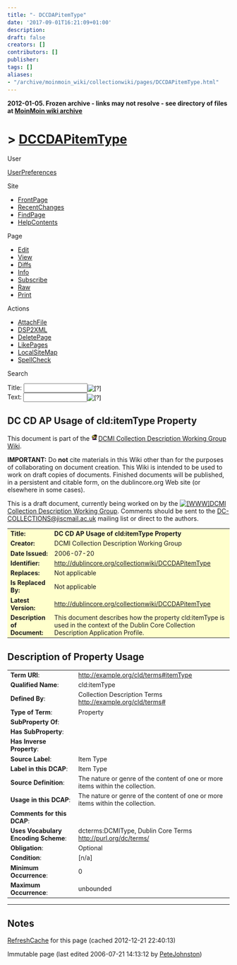 ```yaml
---
title: "- DCCDAPitemType"
date: '2017-09-01T16:21:09+01:00'
description: 
draft: false
creators: []
contributors: []
publisher: 
tags: []
aliases:
- "/archive/moinmoin_wiki/collectionwiki/pages/DCCDAPitemType.html"
---
```


**2012-01-05. Frozen archive - links may not resolve - see directory of files at [MoinMoin wiki archive](/moinmoin-wiki-archive/)**

# > [DCCDAPitemType](http://dublincore.org/collectionwiki/DCCDAPitemType?action=fullsearch&value=DCCDAPitemType&literal=1&case=1&context=40 "Click here to do a full-text search for this title")

User

 [UserPreferences](http://dublincore.org/collectionwiki/UserPreferences)
  

Site

- [FrontPage](http://dublincore.org/collectionwiki/FrontPage)
- [RecentChanges](http://dublincore.org/collectionwiki/RecentChanges)
- [FindPage](http://dublincore.org/collectionwiki/FindPage)
- [HelpContents](http://dublincore.org/collectionwiki/HelpContents)

Page

- [Edit](http://dublincore.org/collectionwiki/DCCDAPitemType?action=edit "Edit")
- [View](http://dublincore.org/collectionwiki/DCCDAPitemType "View")
- [Diffs](http://dublincore.org/collectionwiki/DCCDAPitemType?action=diff "Diffs")
- [Info](http://dublincore.org/collectionwiki/DCCDAPitemType?action=info "Info")
- [Subscribe](http://dublincore.org/collectionwiki/DCCDAPitemType?action=subscribe "Subscribe")
- [Raw](http://dublincore.org/collectionwiki/DCCDAPitemType?action=raw "Raw")
- [Print](http://dublincore.org/collectionwiki/DCCDAPitemType?action=print "Print")

Actions

- [AttachFile](http://dublincore.org/collectionwiki/DCCDAPitemType?action=AttachFile)
- [DSP2XML](http://dublincore.org/collectionwiki/DCCDAPitemType?action=DSP2XML)
- [DeletePage](http://dublincore.org/collectionwiki/DCCDAPitemType?action=DeletePage)
- [LikePages](http://dublincore.org/collectionwiki/DCCDAPitemType?action=LikePages)
- [LocalSiteMap](http://dublincore.org/collectionwiki/DCCDAPitemType?action=LocalSiteMap)
- [SpellCheck](http://dublincore.org/collectionwiki/DCCDAPitemType?action=SpellCheck)

Search

<form method="POST" action="/collectionwiki/DCCDAPitemType">
<p>
<input name="action" value="inlinesearch" type="hidden">
<input name="context" value="40" type="hidden">
Title: <input name="text_title" size="15" maxlength="50" type="text"><input src="DCCDAPitemType_files/moin-search.png" name="button_title" alt="[?]" type="image"><br>Text: <input name="text_full" size="15" maxlength="50" type="text"><input src="DCCDAPitemType_files/moin-search.png" name="button_full" alt="[?]" type="image">
</p>
</form>

## DC CD AP Usage of cld:itemType Property

This document is part of the [<img src="DCCDAPitemType_files/moin-inter.png" alt="[Self]" height="16" width="16">DCMI Collection Description Working Group Wiki](http://dublincore.org/collectionwiki/ "Self").

**IMPORTANT:** Do **not** cite materials in this Wiki other than for the purposes of collaborating on document creation. This Wiki is intended to be used to work on draft copies of documents. Finished documents will be published, in a persistent and citable form, on the dublincore.org Web site (or elsewhere in some cases).

This is a draft document, currently being worked on by the [<img src="DCCDAPitemType_files/moin-www.png" alt="[WWW]" height="11" width="11">DCMI Collection Description Working Group](http://dublincore.org/groups/collections/). Comments should be sent to the [DC-COLLECTIONS@jiscmail.ac.uk](mailto:DC-COLLECTIONS@jiscmail.ac.uk) mailing list or direct to the authors.

<table bgcolor="#ffffcc" width="100%">
  <tbody>
    <tr>
      <td>
        <strong>Title:</strong> </td>
      <td>
        <strong>DC CD AP Usage of cld:itemType Property</strong> </td>
    </tr>
    <tr>
      <td>
        <strong>Creator:</strong> </td>
      <td>
        DCMI Collection Description Working Group </td>
    </tr>
    <tr>
      <td>
        <strong>Date Issued:</strong> </td>
      <td>
        2006-07-20 </td>
    </tr>
    <tr>
      <td>
        <strong>Identifier:</strong> </td>
      <td>
        <a href="http://dublincore.org/collectionwiki/DCCDAPitemType">http://dublincore.org/collectionwiki/DCCDAPitemType</a> </td>
    </tr>
    <tr>
      <td>
        <strong>Replaces:</strong> </td>
      <td>
        Not applicable </td>
    </tr>
    <tr>
      <td>
        <strong>Is Replaced By:</strong> </td>
      <td>
        Not applicable </td>
    </tr>
    <tr>
      <td>
        <strong>Latest Version:</strong> </td>
      <td>
        <a href="http://dublincore.org/collectionwiki/DCCDAPitemType">http://dublincore.org/collectionwiki/DCCDAPitemType</a> </td>
    </tr>
    <tr>
      <td>
        <strong>Description of Document:</strong> </td>
      <td>
        This document describes how the property cld:itemType is used in the 
        context of the Dublin Core Collection Description Application Profile.</td>
    </tr>
  </tbody>
</table>


## Description of Property Usage

<table width="100%">
  <tbody>
    <tr>
      <td align="left">
        <strong>Term URI</strong>: </td>
      <td>
        <a href="http://example.org/cld/terms#itemType">http://example.org/cld/terms#itemType</a>
      </td>
    </tr>
    <tr>
      <td align="left">
        <strong>Qualified Name</strong>: </td>
      <td>
        cld:itemType</td>
    </tr>
    <tr>
      <td align="left">
        <strong>Defined By</strong>: </td>
      <td>
        Collection Description Terms <a href="http://example.org/cld/terms#">http://example.org/cld/terms#</a>
      </td>
    </tr>
    <tr>
      <td align="left">
        <strong>Type of Term</strong>: </td>
      <td>
        Property</td>
    </tr>
    <tr>
      <td align="left">
        <strong>SubProperty Of</strong>: </td>
      <td>
      </td>
    </tr>
    <tr>
      <td align="left">
        <strong>Has SubProperty</strong>: </td>
      <td>
      </td>
    </tr>
    <tr>
      <td align="left">
        <strong>Has Inverse Property</strong>: </td>
      <td>
      </td>
    </tr>
    <tr>
      <td align="left">
        <strong>Source Label</strong>: </td>
      <td>
        Item Type</td>
    </tr>
    <tr>
      <td align="left">
        <strong>Label in this DCAP</strong>: </td>
      <td>
        Item Type</td>
    </tr>
    <tr>
      <td align="left">
        <strong>Source Definition</strong>: </td>
      <td>
        The nature or genre of the content of one or more items within the collection.</td>
    </tr>
    <tr>
      <td align="left">
        <strong>Usage in this DCAP</strong>: </td>
      <td>
        The nature or genre of the content of one or more items within the collection.</td>
    </tr>
    <tr>
      <td align="left">
        <strong>Comments for this DCAP</strong>: </td>
      <td>
      </td>
    </tr>
    <tr>
      <td align="left">
        <strong>Uses Vocabulary Encoding Scheme</strong>: </td>
      <td>
        dcterms:DCMIType, Dublin Core Terms <a href="http://purl.org/dc/terms/">http://purl.org/dc/terms/</a> </td>
    </tr>
    <tr>
      <td align="left">
        <strong>Obligation</strong>: </td>
      <td>
        Optional </td>
    </tr>
    <tr>
      <td align="left">
        <strong>Condition</strong>: </td>
      <td>
        [n/a] </td>
    </tr>
    <tr>
      <td align="left">
        <strong>Minimum Occurrence</strong>: </td>
      <td>
        0 </td>
    </tr>
    <tr>
      <td align="left">
        <strong>Maximum Occurrence</strong>: </td>
      <td>
        unbounded </td>
    </tr>
  </tbody>
</table>


* * *

## Notes

 [RefreshCache](http://dublincore.org/collectionwiki/DCCDAPitemType?action=refresh&arena=Page.py&key=DCCDAPitemType.text_html) for this page (cached 2012-12-21 22:40:13)  

Immutable page (last edited 2006-07-21 14:13:12 by [PeteJohnston](http://dublincore.org/collectionwiki/PeteJohnston))

